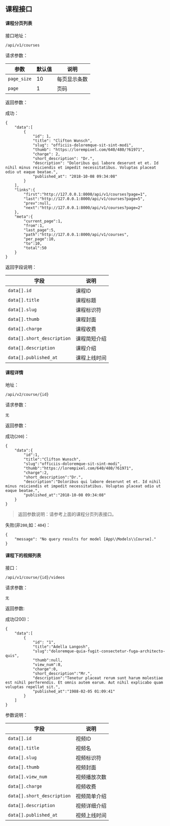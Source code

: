 ## 课程接口

#### 课程分页列表

接口地址：

```angular2html
/api/v1/courses
```

请求参数：

| 参数 | 默认值 | 说明 |
| --- | --- | --- |
| `page_size` | 10 | 每页显示条数 |
| `page` | 1 | 页码 |

返回参数：

成功：

```angular2html
{
    "data":[
        {
            "id": 1,
            "title": "Clifton Wunsch",
            "slug": "officiis-doloremque-sit-sint-modi",
            "thumb": "https://lorempixel.com/640/480/?61971",
            "charge": 2,
            "short_description": "Dr.",
            "description": "Doloribus qui labore deserunt et et. Id nihil minus reiciendis et impedit necessitatibus. Voluptas placeat odio ut eaque beatae.",
            "published_at": "2018-10-08 09:34:08"
        }
    ],
    "links":{
        "first":"http://127.0.0.1:8000/api/v1/courses?page=1",
        "last":"http://127.0.0.1:8000/api/v1/courses?page=5",
        "prev":null,
        "next":"http://127.0.0.1:8000/api/v1/courses?page=2"
    },
    "meta":{
        "current_page":1,
        "from":1,
        "last_page":5,
        "path":"http://127.0.0.1:8000/api/v1/courses",
        "per_page":10,
        "to":10,
        "total":50
    }
}
```

返回字段说明：

| 字段 | 说明 |
| --- | --- |
| `data[].id` | 课程ID |
| `data[].title` | 课程标题 |
| `data[].slug` | 课程标识符 |
| `data[].thumb` | 课程封面 |
| `data[].charge` | 课程收费 |
| `data[].short_description` | 课程简短介绍 |
| `data[].description` | 课程介绍 |
| `data[].published_at` | 课程上线时间 |


#### 课程详情

地址：

```angular2html
/api/v2/course/{id}
```

请求参数：

```angular2html
无
```

返回参数：

成功(`200`)：

```angular2html
{
    "data":{
        "id":1,
        "title":"Clifton Wunsch",
        "slug":"officiis-doloremque-sit-sint-modi",
        "thumb":"https://lorempixel.com/640/480/?61971",
        "charge":2,
        "short_description":"Dr.",
        "description":"Doloribus qui labore deserunt et et. Id nihil minus reiciendis et impedit necessitatibus. Voluptas placeat odio ut eaque beatae.",
        "published_at":"2018-10-08 09:34:08"
    }
}
```

> 返回参数说明：请参考上面的课程分页列表接口。

失败(非`200`,如：`404`)：

```angular2html
{
    "message": "No query results for model [App\\Models\\Course]."
}
```


#### 课程下的视频列表

接口：

```angular2html
/api/v1/course/{id}/videos
```

请求参数：

```angular2html
无
```

返回参数:

成功(200)：

```angular2html
{
    "data":[
        {
            "id": "1",
            "title":"Adella Langosh",
            "slug":"doloremque-quia-fugit-consectetur-fuga-architecto-quis",
            "thumb":null,
            "view_num":8,
            "charge":0,
            "short_description":"Mr.",
            "description":"Tenetur placeat rerum sunt harum molestiae est nihil perferendis. Et omnis autem earum. Aut nihil explicabo quam voluptas repellat sit.",
            "published_at":"1988-02-05 01:09:41"
        }
    ]
}
```

参数说明：

| 字段 | 说明 |
| --- | --- |
| `data[].id` | 视频ID |
| `data[].title` | 视频名 |
| `data[].slug` | 视频标识符 |
| `data[].thumb` | 视频封面 |
| `data[].view_num` | 视频播放次数 |
| `data[].charge` | 视频收费 |
| `data[].short_description` | 视频简单介绍 |
| `data[].description` | 视频详细介绍 |
| `data[].published_at` | 视频上线时间 |